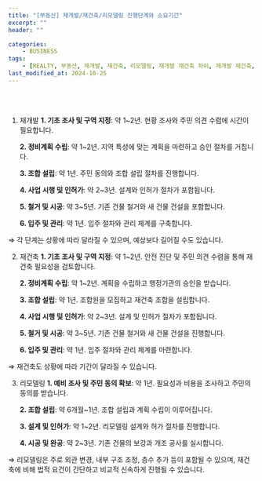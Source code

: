 ```yaml
---
title: "[부동산] 재개발/재건축/리모델링 진행단계와 소요기간"
excerpt: ""
header: ""

categories:
    - BUSINESS
tags:
    - [REALTY, 부동산, 재개발, 재건축, 리모델링, 재개발 재건축 차이, 재개발 재건축, 재건축 절차, 리모델링 기본계획, ]
last_modified_at: 2024-10-25
---
```

<br><br>


1. 재개발 
	**1. 기초 조사 및 구역 지정**: 약 1~2년. 현황 조사와 주민 의견 수렴에 시간이 필요합니다.

	**2. 정비계획 수립**: 약 1~2년. 지역 특성에 맞는 계획을 마련하고 승인 절차를 거칩니다.

	**3. 조합 설립**: 약 1년. 주민 동의와 조합 설립 절차를 진행합니다.

	**4. 사업 시행 및 인허가**: 약 2~3년. 설계와 인허가 절차가 포함됩니다.

	**5. 철거 및 시공**: 약 3~5년. 기존 건물 철거와 새 건물 건설을 포함합니다.

	**6. 입주 및 관리**: 약 1년. 입주 절차와 관리 체계를 구축합니다.


⇒ 각 단계는 상황에 따라 달라질 수 있으며, 예상보다 길어질 수도 있습니다.



2. 재건축 
	**1. 기초 조사 및 구역 지정**: 약 1~2년. 안전 진단 및 주민 의견 수렴을 통해 재건축 필요성을 검토합니다.

	**2. 정비계획 수립**: 약 1~2년. 계획을 수립하고 행정기관의 승인을 받습니다.

	**3. 조합 설립**: 약 1년. 조합원을 모집하고 재건축 조합을 설립합니다.

	**4. 사업 시행 및 인허가**: 약 2~3년. 설계 및 인허가 절차가 포함됩니다.

	**5. 철거 및 시공**: 약 3~5년. 기존 건물 철거와 새 건물 건설을 진행합니다.

	**6. 입주 및 관리**: 약 1년. 입주 절차와 관리 체계를 마련합니다.


⇒ 재건축도 상황에 따라 기간이 달라질 수 있습니다.



3. 리모델링 
	**1. 예비 조사 및 주민 동의 확보**: 약 1년. 필요성과 비용을 조사하고 주민의 동의를 받습니다.

	**2. 조합 설립**: 약 6개월~1년. 조합 설립과 계획 수립이 이루어집니다.

	**3. 설계 및 인허가**: 약 1~2년. 리모델링 설계와 허가 절차를 진행합니다.

	**4. 시공 및 완공**: 약 2~3년. 기존 건물의 보강과 개조 공사를 실시합니다.


⇒ 리모델링은 주로 외관 변경, 내부 구조 조정, 층수 추가 등이 포함될 수 있으며, 재건축에 비해 법적 요건이 간단하고 비교적 신속하게 진행될 수 있습니다.

